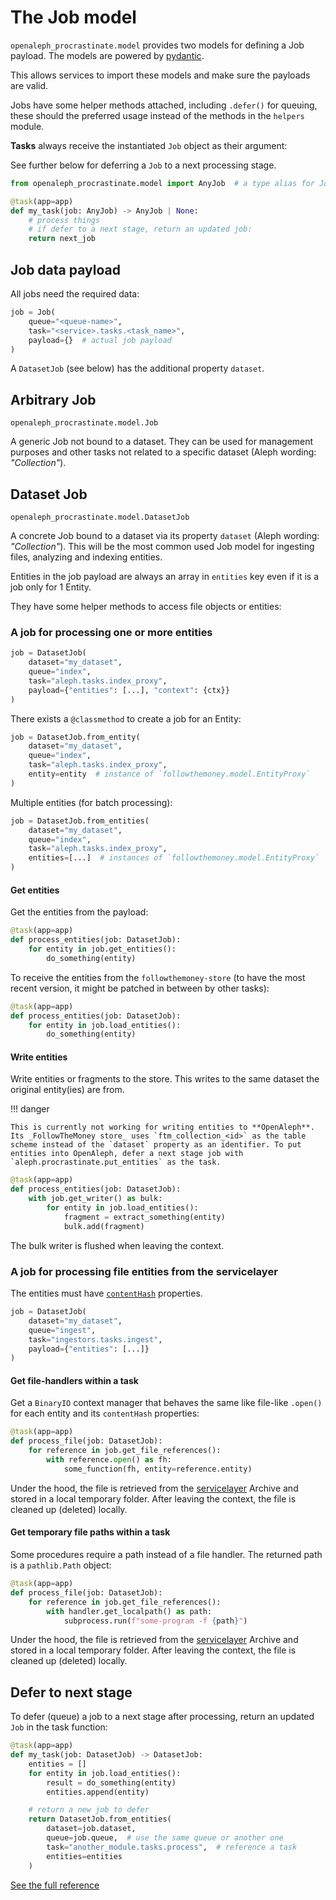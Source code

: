 # The Job model

`openaleph_procrastinate.model` provides two models for defining a Job payload. The models are powered by [pydantic](https://docs.pydantic.dev/latest/).

This allows services to import these models and make sure the payloads are valid.

Jobs have some helper methods attached, including `.defer()` for queuing, these should the preferred usage instead of the methods in the `helpers` module.

**Tasks** always receive the instantiated `Job` object as their argument:

See further below for deferring a `Job` to a next processing stage.

```python
from openaleph_procrastinate.model import AnyJob  # a type alias for Job | DatasetJob

@task(app=app)
def my_task(job: AnyJob) -> AnyJob | None:
    # process things
    # if defer to a next stage, return an updated job:
    return next_job
```

## Job data payload

All jobs need the required data:

```python
job = Job(
    queue="<queue-name>",
    task="<service>.tasks.<task_name>",
    payload={}  # actual job payload
)
```

A `DatasetJob` (see below) has the additional property `dataset`.

## Arbitrary Job

`openaleph_procrastinate.model.Job`

A generic Job not bound to a dataset. They can be used for management purposes and other tasks not related to a specific dataset (Aleph wording: _"Collection"_).

## Dataset Job

`openaleph_procrastinate.model.DatasetJob`

A concrete Job bound to a dataset via its property `dataset` (Aleph wording: _"Collection"_). This will be the most common used Job model for ingesting files, analyzing and indexing entities.

Entities in the job payload are always an array in `entities` key even if it is a job only for 1 Entity.

They have some helper methods to access file objects or entities:

### A job for processing one or more entities

```python
job = DatasetJob(
    dataset="my_dataset",
    queue="index",
    task="aleph.tasks.index_proxy",
    payload={"entities": [...], "context": {ctx}}
)
```

There exists a `@classmethod` to create a job for an Entity:

```python
job = DatasetJob.from_entity(
    dataset="my_dataset",
    queue="index",
    task="aleph.tasks.index_proxy",
    entity=entity  # instance of `followthemoney.model.EntityProxy`
)
```

Multiple entities (for batch processing):

```python
job = DatasetJob.from_entities(
    dataset="my_dataset",
    queue="index",
    task="aleph.tasks.index_proxy",
    entities=[...]  # instances of `followthemoney.model.EntityProxy`
)
```

#### Get entities

Get the entities from the payload:

```python
@task(app=app)
def process_entities(job: DatasetJob):
    for entity in job.get_entities():
        do_something(entity)
```

To receive the entities from the `followthemoney-store` (to have the most recent version, it might be patched in between by other tasks):

```python
@task(app=app)
def process_entities(job: DatasetJob):
    for entity in job.load_entities():
        do_something(entity)
```

#### Write entities

Write entities or fragments to the store. This writes to the same dataset the original entity(ies) are from.

!!! danger

    This is currently not working for writing entities to **OpenAleph**. Its _FollowTheMoney store_ uses `ftm_collection_<id>` as the table scheme instead of the `dataset` property as an identifier. To put entities into OpenAleph, defer a next stage job with `aleph.procrastinate.put_entities` as the task.

```python
@task(app=app)
def process_entities(job: DatasetJob):
    with job.get_writer() as bulk:
        for entity in job.load_entities():
            fragment = extract_something(entity)
            bulk.add(fragment)
```

The bulk writer is flushed when leaving the context.


### A job for processing file entities from the servicelayer

The entities must have [`contentHash`](https://followthemoney.tech/explorer/schemata/Document/#property-contentHash) properties.

```python
job = DatasetJob(
    dataset="my_dataset",
    queue="ingest",
    task="ingestors.tasks.ingest",
    payload={"entities": [...]}
)
```

#### Get file-handlers within a task

Get a `BinaryIO` context manager that behaves the same like file-like `.open()` for each entity and its `contentHash` properties:

```python
@task(app=app)
def process_file(job: DatasetJob):
    for reference in job.get_file_references():
        with reference.open() as fh:
            some_function(fh, entity=reference.entity)
```

Under the hood, the file is retrieved from the [servicelayer](https://github.com/openaleph/servicelayer) Archive and stored in a local temporary folder. After leaving the context, the file is cleaned up (deleted) locally.

#### Get temporary file paths within a task

Some procedures require a path instead of a file handler. The returned path is a `pathlib.Path` object:

```python
@task(app=app)
def process_file(job: DatasetJob):
    for reference in job.get_file_references():
        with handler.get_localpath() as path:
            subprocess.run(f"some-program -f {path}")
```

Under the hood, the file is retrieved from the [servicelayer](https://github.com/openaleph/servicelayer) Archive and stored in a local temporary folder. After leaving the context, the file is cleaned up (deleted) locally.


## Defer to next stage

To defer (queue) a job to a next stage after processing, return an updated `Job` in the task function:

```python
@task(app=app)
def my_task(job: DatasetJob) -> DatasetJob:
    entities = []
    for entity in job.load_entities():
        result = do_something(entity)
        entities.append(entity)

    # return a new job to defer
    return DatasetJob.from_entities(
        dataset=job.dataset,
        queue=job.queue,  # use the same queue or another one
        task="another_module.tasks.process",  # reference a task
        entities=entities
    )
```


[See the full reference](./reference/model.md)

